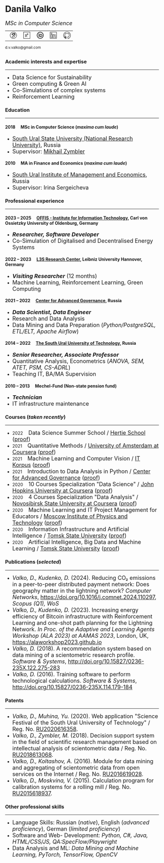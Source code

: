 # Danila Valko

<font size="4"><i>MSc in Computer Science</i></font><br>
<table><tr><td>&nbsp;&nbsp;<a href="https://scholar.google.com/citations?user=8f3WFJAAAAAJ&hl=en"><img src="googlescholar.png" width="24" alt="GoogleScholar"></a></td><td>&nbsp;&nbsp;<a href="https://www.researchgate.net/profile/Danila-Valko"><img src="researchgate.png" width="22" alt="ResearchGate"></a></td><td>&nbsp;&nbsp;<a href="https://orcid.org/0000-0002-8058-7539"><img src="orcid.png" width="22" alt="ResearchGate"></a></td><td>&nbsp;&nbsp;<a href="http://www.linkedin.com/in/ellariel"><img src="linkedin.png" width="22" alt="LinkedIn"></a></td><td>&nbsp;&nbsp;<a href="https://github.com/ellariel"><img src="github.png" width="24" alt="GitHub"></a></td></tr></table><sup>d.v.valko@gmail.com</sup>

### Academic interests and expertise	
___
- <font size="4">Data Science for Sustainability</font>
- <font size="4">Green computing & Green AI</font>
- <font size="4">Co-Simulations of complex systems</font>
- <font size="4">Reinforcement Learning</font>

### Education
___
#### 2018 &emsp;MSc in Computer Science (*maxima cum laude*)
- <font size="4"><a href="https://www.susu.ru/en">South Ural State University (National Research University)</a>, Russia</font>
- <font size="4">Supervisor: <a href="https://www.researchgate.net/profile/Mikhail-Zymbler-2">Mikhail Zymbler</a></font>

#### 2010 &emsp;MA in Finance and Economics (*maxima cum laude*)
- <font size="4"><a href="https://www.inueco.ru/">South Ural Institute of Management and Economics</a>, Russia</font>
- <font size="4">Supervisor: Irina Sergeicheva</font>

### Professional experience
___
#### 2023 – 2025 &emsp;[OFFIS - Institute for Information Technology](https://www.offis.de/), Carl von Ossietzky University of Oldenburg, Germany
- <font size="4"><b><i>Researcher, Software Developer</i></b></font>
- <font size="4">Co-Simulation of Digitalised and Decentralised Energy Systems</font>

#### 2022 – 2023 &emsp;[L3S Research Center](https://www.l3s.de/), Leibniz University Hannover, Germany
- <font size="4"><b><i>Visiting Researcher</i></b> (12 months)</font>
- <font size="4">Machine Learning, Reinforcement Learning, Green Computing</font>

#### 2021 – 2022 &emsp;[Center for Advanced Governance](https://cpur.ru/en/), Russia
- <font size="4"><b><i>Data Scientist, Data Engineer</i></b></font>
- <font size="4">Research and Data Analysis</font>
- <font size="4">Data Mining and Data Preparation (<i>Python/PostgreSQL, ETL/ELT, Apache Airflow</i>)</font>

#### 2014 – 2022 &emsp;[The South Ural University of Technology](https://www.inueco.ru/), Russia
- <font size="4"><b><i>Senior Researcher, Associate Professor</i></b></font>
- <font size="4">Quantitative Analysis, Econometrics (<i>ANOVA, SEM, ATET, PSM, CS-ADRL</i>)</font>
- <font size="4">Teaching IT, BA/MA Supervision</font>

#### 2010 – 2013 &emsp;Mechel-Fund (Non-state pension fund)
- <font size="4"><b><i>Technician</i></b></font>
- <font size="4">IT infrastructure maintenance</font>

### Courses (*taken recently*)
___
- 2022 &emsp;<font size="4">Data Science Summer School / <a href="https://www.hertie-school.org/en/">Hertie School</a> (<a href="https://sun9-8.userapi.com/P3CXta04ajoSGk95XtlhZTQIukYbfaQ_fE6kVQ/wxPjvEBQdzY.jpg">proof</a>)</font>
- 2021 &emsp;<font size="4">Quantitative Methods / <a href="https://www.coursera.org/learn/quantitative-methods">University of Amsterdam at Coursera</a> (<a href="https://www.coursera.org/verify/96SKPB7CEG3B">proof</a>)</font>
- 2021 &emsp;<font size="4">Machine Learning and Computer Vision / <a href="https://korpus.io/about/">IT Korpus</a> (<a href="">proof</a>)</font>
- 2021 &emsp;<font size="4">Introduction to Data Analysis in Python / <a href="https://cpur.ru/en/">Center for Advanced Governance</a> (<a href="https://sun9-13.userapi.com/hxyTT5MVc12jYp3g7wB89q5Uy58rD5TgQCjgag/US8zXxUijaM.jpg">proof</a>)</font>
- 2020 &emsp;<font size="4">10 Courses Specialization "Data Science" / <a href="https://www.coursera.org/specializations/jhu-data-science">John Hopkins University at Coursera</a> (<a href="https://www.coursera.org/account/accomplishments/specialization/P9XK9DY3Q9CA">proof</a>)</font>
- 2020 &emsp;<font size="4">4 Courses Specialization "Data Analysis" / <a href="">Novosibirsk State University at Coursera</a> (<a href="https://www.coursera.org/account/accomplishments/specialization/MZBVE7RHJ7T9">proof</a>)</font>
- 2020 &emsp;<font size="4">Machine Learning and IT Project Management for Educators / <a href="https://mipt.ru/english/about/">Moscow Institute of Physics and Technology</a> (<a href="https://sun1.is74.userapi.com/AaslQ7Q_qWX1iA4bfwmYZETJ35DzydmoxImJvQ/BzQ3zFKH9C8.jpg">proof</a>)</font>
- 2020 &emsp;<font size="4">Information Infrastructure and Artificial Intelligence / <a href="https://en.tsu.ru/">Tomsk State University</a> (<a href="https://sun9-60.userapi.com/ahMlryfRQFZzJ66Gz0APS2dk7hpGbkCJdMc7Hw/q2H3xsaiWSE.jpg">proof</a>)</font>
- 2020 &emsp;<font size="4">Artificial Intelligence, Big Data and Machine Learning / <a href="https://en.tsu.ru/">Tomsk State University</a> (<a href="https://sun9-64.userapi.com/RN4JmbxK7ydbEPg4EDBhK-8JzbLmSLSI5U6Ikw/qUWJyNr3DfU.jpg">proof</a>)</font>

### Publications (*selected*)
___
- <font size="4"><i>Valko, D., Kudenko, D.</i> (2024). Reducing CO₂ emissions in a peer-to-peer distributed payment network: Does geography matter in the lightning network? <i>Computer Networks</i>, <a href="https://doi.org/10.1016/j.comnet.2024.110297">https://doi.org/10.1016/j.comnet.2024.110297</a>, <i>Scopus (Q1), WoS</i></font>
- <font size="4"><i>Valko, D., Kudenko, D.</i> (2023). Increasing energy efficiency of Bitcoin infrastructure with Reinforcement Learning and one-shot path planning for the Lightning Network. <i>In Proc. of the Adaptive and Learning Agents Workshop (ALA 2023) at AAMAS 2023</i>, London, UK, <a href="https://alaworkshop2023.github.io/papers/ALA2023_paper_40.pdf">https://alaworkshop2023.github.io</a></font>
- <font size="4"><i>Valko, D.</i> (2018). A recommendation system based on data mining of a scientometric research profile. <i>Software & Systems</i>, <a href="http://doi.org/10.15827/0236-235X.122.275-283">http://doi.org/10.15827/0236-235X.122.275-283</a></font>
- <font size="4"><i>Valko, D.</i> (2016). Training software to perform technological calculations. <i>Software & Systems</i>, <a href="http://doi.org/10.15827/0236-235X.114.179-184">http://doi.org/10.15827/0236-235X.114.179-184</a></font>

### Patents
___
- <font size="4"><i>Valko, D., Muhina, Yu.</i> (2020). Web application "Science Festival of the South Ural University of Technology" / Reg. No. <a href="https://www.fips.ru/registers-doc-view/fips_servlet?DB=EVM&DocNumber=2020616358&TypeFile=html">RU2020616358</a>.</font>
- <font size="4"><i>Valko, D., Zymbler, M.</i> (2018). Decision support system in the field of scientific research management based on intellectual analysis of scientometric data / Reg. No. <a href="https://www.fips.ru/registers-doc-view/fips_servlet?DB=EVM&DocNumber=2018613068&TypeFile=html">RU2018613068</a>.</font>
- <font size="4"><i>Valko, D., Koltashov, A.</i> (2016). Module for data mining and aggregating of scientometric data from open services on the Internet / Reg. No. <a href="https://www.fips.ru/registers-doc-view/fips_servlet?DB=EVM&DocNumber=2016619028&TypeFile=html">RU2016619028</a>.</font>
- <font size="4"><i>Valko, D., Moskvina, V.</i> (2015). Calculation program for calibration systems for a rolling mill / Reg. No. <a href="https://new.fips.ru/registers-doc-view/fips_servlet?DB=EVM&DocNumber=2015618937&TypeFile=html">RU2015618937</a>.</font>

### Other professional skills
___
- <font size="4">Language Skills: Russian (<i>native</i>), English (<i>advanced proficiency</i>), German (<i>limited proficiency</i>)</font>
- <font size="4">Software and Web- Development: <i>Python, C#, Java, HTML/CSS/JS, QA:SpecFlow/Playwright</i></font>
- <font size="4">Data Analysis and ML: <i>Data Mining and Machine Learning, PyTorch, TensorFlow, OpenCV</i></font>







